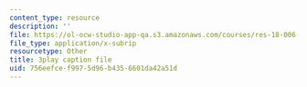 ```yaml
---
content_type: resource
description: ''
file: https://ol-ocw-studio-app-qa.s3.amazonaws.com/courses/res-18-006-calculus-revisited-single-variable-calculus-fall-2010/756eefcef9975d96b4356601da42a51d_tGTCt3Dewtw.vtt
file_type: application/x-subrip
resourcetype: Other
title: 3play caption file
uid: 756eefce-f997-5d96-b435-6601da42a51d
---
```

